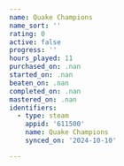 ```yaml
---
name: Quake Champions
name_sort: ''
rating: 0
active: false
progress: ''
hours_played: 11
purchased_on: .nan
started_on: .nan
beaten_on: .nan
completed_on: .nan
mastered_on: .nan
identifiers:
  - type: steam
    appid: '611500'
    name: Quake Champions
    synced_on: '2024-10-10'

---
```

